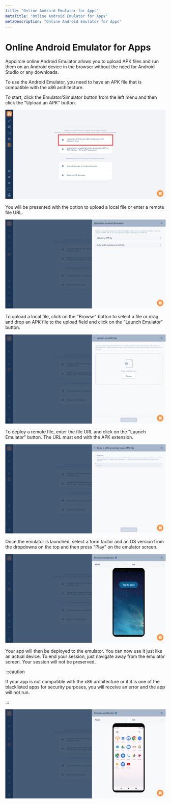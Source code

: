 ```yaml
---
title: "Online Android Emulator for Apps"
metaTitle: "Online Android Emulator for Apps"
metaDescription: "Online Android Emulator for Apps"
---
```

# Online Android Emulator for Apps

Appcircle online Android Emulator allows you to upload APK files and run them on an Android device in the browser without the need for Android Studio or any downloads.

To use the Android Emulator, you need to have an APK file that is compatible with the x86 architecture.&#x20;



To start, click the Emulator/Simulator button from the left menu and then click the "Upload an APK" button.

![](<../assets/image (106).png>)



You will be presented with the option to upload a local file or enter a remote file URL.

![](<../assets/image (107).png>)



To upload a local file, click on the "Browse" button to select a file or drag and drop an APK file to the upload field and click on the "Launch Emulator" button.

![](<../assets/image (108).png>)



To deploy a remote file, enter the file URL and click on the "Launch Emulator" button. The URL must end with the APK extension.

![](<../assets/image (109).png>)



Once the emulator is launched, select a form factor and an OS version from the dropdowns on the top and then press "Play" on the emulator screen.

![](<../assets/image (110).png>)



Your app will then be deployed to the emulator. You can now use it just like an actual device. To end your session, just navigate away from the emulator screen. Your session will not be preserved.

:::caution

If your app is not compatible with the x86 architecture or if it is one of the blacklisted apps for security purposes, you will receive an error and the app will not run.

:::

![](<../assets/image (111).png>)

&#x20;
